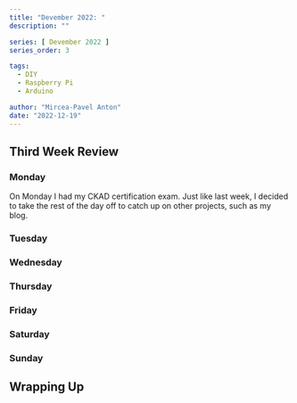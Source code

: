 ```yaml
---
title: "Devember 2022: "
description: ""

series: [ Devember 2022 ]
series_order: 3

tags:
  - DIY
  - Raspberry Pi
  - Arduino

author: "Mircea-Pavel Anton"
date: "2022-12-19"
---
```


## Third Week Review

### Monday

On Monday I had my CKAD certification exam. Just like last week, I decided to take the rest of the day off to catch up on other projects, such as my blog.

### Tuesday

### Wednesday

### Thursday

### Friday

### Saturday

### Sunday

## Wrapping Up
